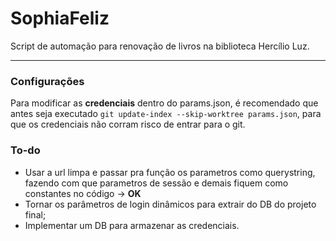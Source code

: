# SophiaFeliz
Script de automação para renovação de livros na biblioteca Hercílio Luz.

---
### Configurações

Para modificar as **credenciais** dentro do params.json, é recomendado que
antes seja executado `git update-index --skip-worktree params.json`, para que os credenciais não corram risco de entrar para o git.

### To-do

- Usar a url limpa e passar pra função os parametros como querystring, fazendo com que parametros de sessão e demais fiquem como constantes no código -> **OK**
- Tornar os parâmetros de login dinâmicos para extrair do DB do projeto final;
- Implementar um DB para armazenar as credenciais.
